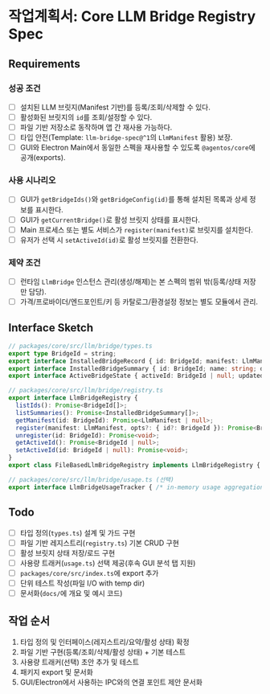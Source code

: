 # 작업계획서: Core LLM Bridge Registry Spec

## Requirements

### 성공 조건

- [ ] 설치된 LLM 브릿지(Manifest 기반)를 등록/조회/삭제할 수 있다.
- [ ] 활성화된 브릿지의 `id`를 조회/설정할 수 있다.
- [ ] 파일 기반 저장소로 동작하며 앱 간 재사용 가능하다.
- [ ] 타입 안전(Template: `llm-bridge-spec@^1`의 `LlmManifest` 활용) 보장.
- [ ] GUI와 Electron Main에서 동일한 스펙을 재사용할 수 있도록 `@agentos/core`에 공개(exports).

### 사용 시나리오

- [ ] GUI가 `getBridgeIds()`와 `getBridgeConfig(id)`를 통해 설치된 목록과 상세 정보를 표시한다.
- [ ] GUI가 `getCurrentBridge()`로 활성 브릿지 상태를 표시한다.
- [ ] Main 프로세스 또는 별도 서비스가 `register(manifest)`로 브릿지를 설치한다.
- [ ] 유저가 선택 시 `setActiveId(id)`로 활성 브릿지를 전환한다.

### 제약 조건

- [ ] 런타임 `LlmBridge` 인스턴스 관리(생성/해제)는 본 스펙의 범위 밖(등록/상태 저장만 담당).
- [ ] 가격/프로바이더/엔드포인트/키 등 카탈로그/환경설정 정보는 별도 모듈에서 관리.

## Interface Sketch

```typescript
// packages/core/src/llm/bridge/types.ts
export type BridgeId = string;
export interface InstalledBridgeRecord { id: BridgeId; manifest: LlmManifest; installedAt: Date }
export interface InstalledBridgeSummary { id: BridgeId; name: string; description: string; language: string }
export interface ActiveBridgeState { activeId: BridgeId | null; updatedAt: Date }

// packages/core/src/llm/bridge/registry.ts
export interface LlmBridgeRegistry {
  listIds(): Promise<BridgeId[]>;
  listSummaries(): Promise<InstalledBridgeSummary[]>;
  getManifest(id: BridgeId): Promise<LlmManifest | null>;
  register(manifest: LlmManifest, opts?: { id?: BridgeId }): Promise<BridgeId>;
  unregister(id: BridgeId): Promise<void>;
  getActiveId(): Promise<BridgeId | null>;
  setActiveId(id: BridgeId | null): Promise<void>;
}
export class FileBasedLlmBridgeRegistry implements LlmBridgeRegistry { /* file I/O */ }

// packages/core/src/llm/bridge/usage.ts (선택)
export interface LlmBridgeUsageTracker { /* in-memory usage aggregation */ }
```

## Todo

- [ ] 타입 정의(`types.ts`) 설계 및 가드 구현
- [ ] 파일 기반 레지스트리(`registry.ts`) 기본 CRUD 구현
- [ ] 활성 브릿지 상태 저장/로드 구현
- [ ] 사용량 트래커(`usage.ts`) 선택 제공(후속 GUI 분석 탭 지원)
- [ ] `packages/core/src/index.ts`에 export 추가
- [ ] 단위 테스트 작성(파일 I/O with temp dir)
- [ ] 문서화(`docs/`에 개요 및 예시 코드)

## 작업 순서

1. 타입 정의 및 인터페이스(레지스트리/요약/활성 상태) 확정
2. 파일 기반 구현(등록/조회/삭제/활성 상태) + 기본 테스트
3. 사용량 트래커(선택) 초안 추가 및 테스트
4. 패키지 export 및 문서화
5. GUI/Electron에서 사용하는 IPC와의 연결 포인트 제안 문서화

